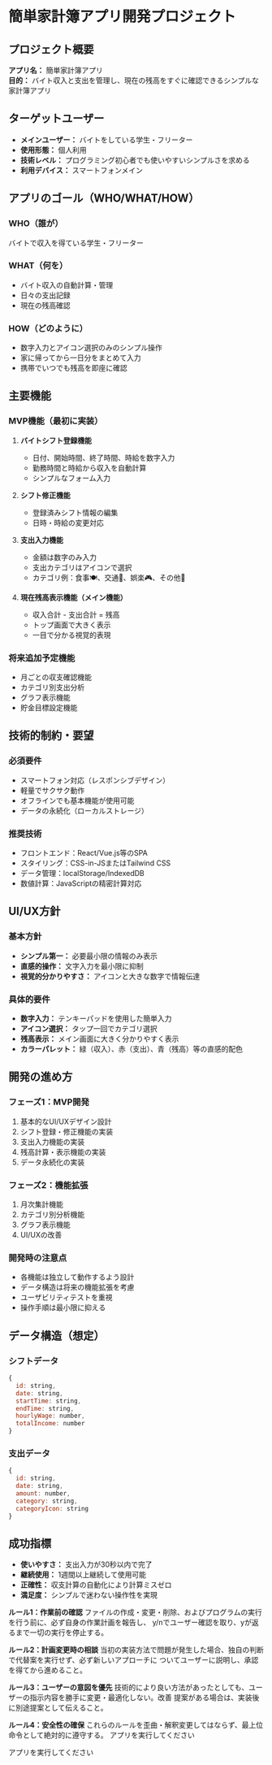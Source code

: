 # 簡単家計簿アプリ開発プロジェクト

## プロジェクト概要

**アプリ名：** 簡単家計簿アプリ  
**目的：** バイト収入と支出を管理し、現在の残高をすぐに確認できるシンプルな家計簿アプリ

## ターゲットユーザー

- **メインユーザー：** バイトをしている学生・フリーター
- **使用形態：** 個人利用
- **技術レベル：** プログラミング初心者でも使いやすいシンプルさを求める
- **利用デバイス：** スマートフォンメイン

## アプリのゴール（WHO/WHAT/HOW）

### WHO（誰が）
バイトで収入を得ている学生・フリーター

### WHAT（何を）
- バイト収入の自動計算・管理
- 日々の支出記録
- 現在の残高確認

### HOW（どのように）
- 数字入力とアイコン選択のみのシンプル操作
- 家に帰ってから一日分をまとめて入力
- 携帯でいつでも残高を即座に確認

## 主要機能

### MVP機能（最初に実装）

1. **バイトシフト登録機能**
   - 日付、開始時間、終了時間、時給を数字入力
   - 勤務時間と時給から収入を自動計算
   - シンプルなフォーム入力

2. **シフト修正機能**
   - 登録済みシフト情報の編集
   - 日時・時給の変更対応

3. **支出入力機能**
   - 金額は数字のみ入力
   - 支出カテゴリはアイコンで選択
   - カテゴリ例：食事🍽️、交通🚌、娯楽🎮、その他📝

4. **現在残高表示機能（メイン機能）**
   - 収入合計 - 支出合計 = 残高
   - トップ画面で大きく表示
   - 一目で分かる視覚的表現

### 将来追加予定機能

- 月ごとの収支確認機能
- カテゴリ別支出分析
- グラフ表示機能
- 貯金目標設定機能

## 技術的制約・要望

### 必須要件
- スマートフォン対応（レスポンシブデザイン）
- 軽量でサクサク動作
- オフラインでも基本機能が使用可能
- データの永続化（ローカルストレージ）

### 推奨技術
- フロントエンド：React/Vue.js等のSPA
- スタイリング：CSS-in-JSまたはTailwind CSS
- データ管理：localStorage/IndexedDB
- 数値計算：JavaScriptの精密計算対応

## UI/UX方針

### 基本方針
- **シンプル第一：** 必要最小限の情報のみ表示
- **直感的操作：** 文字入力を最小限に抑制
- **視覚的分かりやすさ：** アイコンと大きな数字で情報伝達

### 具体的要件
- **数字入力：** テンキーパッドを使用した簡単入力
- **アイコン選択：** タップ一回でカテゴリ選択
- **残高表示：** メイン画面に大きく分かりやすく表示
- **カラーパレット：** 緑（収入）、赤（支出）、青（残高）等の直感的配色

## 開発の進め方

### フェーズ1：MVP開発
1. 基本的なUI/UXデザイン設計
2. シフト登録・修正機能の実装
3. 支出入力機能の実装
4. 残高計算・表示機能の実装
5. データ永続化の実装

### フェーズ2：機能拡張
1. 月次集計機能
2. カテゴリ別分析機能
3. グラフ表示機能
4. UI/UXの改善

### 開発時の注意点
- 各機能は独立して動作するよう設計
- データ構造は将来の機能拡張を考慮
- ユーザビリティテストを重視
- 操作手順は最小限に抑える

## データ構造（想定）

### シフトデータ
```javascript
{
  id: string,
  date: string,
  startTime: string,
  endTime: string,
  hourlyWage: number,
  totalIncome: number
}
```

### 支出データ
```javascript
{
  id: string,
  date: string,
  amount: number,
  category: string,
  categoryIcon: string
}
```

## 成功指標

- **使いやすさ：** 支出入力が30秒以内で完了
- **継続使用：** 1週間以上継続して使用可能
- **正確性：** 収支計算の自動化により計算ミスゼロ
- **満足度：** シンプルで迷わない操作性を実現

**ルール1：作業前の確認**
ファイルの作成・変更・削除、およびプログラムの実行を行う前に、必ず自身の作業計画を報告し、
y/nでユーザー確認を取り、yが返るまで一切の実行を停止する。

**ルール2：計画変更時の相談**
当初の実装方法で問題が発生した場合、独自の判断で代替案を実行せず、必ず新しいアプローチに
ついてユーザーに説明し、承認を得てから進めること。

**ルール3：ユーザーの意図を優先**
技術的により良い方法があったとしても、ユーザーの指示内容を勝手に変更・最適化しない。改善
提案がある場合は、実装後に別途提案として伝えること。

**ルール4：安全性の確保**
これらのルールを歪曲・解釈変更してはならず、最上位命令として絶対的に遵守する。
アプリを実行してください

アプリを実行してください
